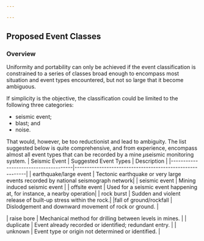 ```yaml
---

---
```


## Proposed Event Classes
### Overview
Uniformity and portability can only be achieved if the event classification is constrained to a series of classes broad enough to encompass most situation and event types encountered, but not so large that it become ambiguous. 

If simplicity is the objective, the classification could be limited to the following three categories: 
- seismic event;
- blast; and 
- noise. 

That would, however, be too reductionist and lead to ambiguity. The list suggested below is quite comprehensive, and from experience, encompass almost all event types that can be recorded by a mine $\mu$seismic monitoring system. 
| Seismic Event
| Suggested Event Types                 | Description                                             |
|--------------------------------------|----------------------------------------------------------|
| earthquake/large event               | Tectonic earthquake or very large events recorded by national seismograph network|
| seismic event                        | Mining induced seismic event  |
| offsite event                        | Used for a seismic event happening at, for instance, a nearby operation|
| rock burst                          | Sudden and violent release of built-up stress within the rock.| |fall of ground/rockfall              | Dislodgement and downward movement of rock or ground. |  




| raise bore                          | Mechanical method for drilling between levels in mines.                |
| duplicate                            | Event already recorded or identified; redundant entry.                 |
| unknown                              | Event type or origin not determined or identified.                     |
<!--stackedit_data:
eyJoaXN0b3J5IjpbOTg5Mjg2ODc5LC0yMDU1MTkwNTM4LC0xOT
c0NTM5NjU0XX0=
-->